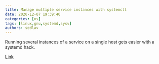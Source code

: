 ```yaml
---
title: Manage multiple service instances with systemctl 
date: 2020-12-07 19:39:40
categories: [os]
tags: [linux,gnu,systemd,sysv]
authors: sedlav
---
```


Running several instances of a service on a single host gets easier with a systemd hack.

[Link](https://opensource.com/article/20/12/multiple-service-instances-systemctl)
